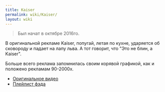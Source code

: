 ```yaml
---
title: Kaiser
permalink: wiki/Kaiser/
layout: wiki
---
```


> Был начат в октябре 2016го.

В оригинальной рекламе Kaiser, попугай, летая по кухне, ударяется об
сковороду и падает на лапу льва. А тот говорит, что "Это не блин, а
Kaiser".

Больше всего реклама запомнилась своим корявой графикой, как и положено
рекламам 90-2000х.

-   [Оригинальное видео](https://www.youtube.com/watch?v=_NEJjSBWMEU)
-   [Плейлист
    фэда](https://www.youtube.com/playlist?list=PLPc-Jxd_79USpc6NiWpdD7r87atPQrMDE)
